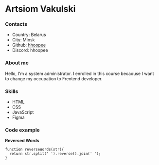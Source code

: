 # Artsiom Vakulski

### Contacts
* Country: Belarus
* City: Minsk
* Github: [hhoopee](https://github.com/hhoopee)
* Discord: hhoopee

### About me
Hello, I'm a system administrator. I enrolled in this course becaouse I want to change my occupation to Frentend developer.

### Skills
* HTML
* CSS
* JavaScript
* Figma

### Code example
**Reversed Words**
```
function reverseWords(str){
  return str.split(' ').reverse().join(' ');
}
```
